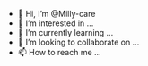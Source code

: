 - 👋 Hi, I’m @Milly-care
- 👀 I’m interested in ...
- 🌱 I’m currently learning ...
- 💞️ I’m looking to collaborate on ...
- 📫 How to reach me ...

<!---
Milly-care/Milly-care is a ✨ special ✨ repository because its `README.md` (this file) appears on your GitHub profile.
You can click the Preview link to take a look at your changes.
--->
